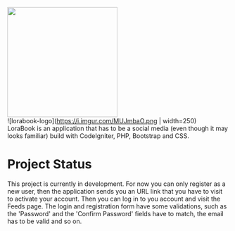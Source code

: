 <img src="https://i.imgur.com/MUJmbaO.png" width="250px"><br />
![lorabook-logo](https://i.imgur.com/MUJmbaO.png | width=250)<br />
  LoraBook is an application that has to be a social media (even though it may looks familiar) build with CodeIgniter, PHP, Bootstrap and CSS.

# Project Status
This project is currently in development. For now you can only register as a new user, then the application sends you an URL link that you have to visit to activate your account. Then you can log in to you account and visit the Feeds page. The login and registration form have some validations, such as the 'Password' and the 'Confirm Password' fields have to match, the email has to be valid and so on.
